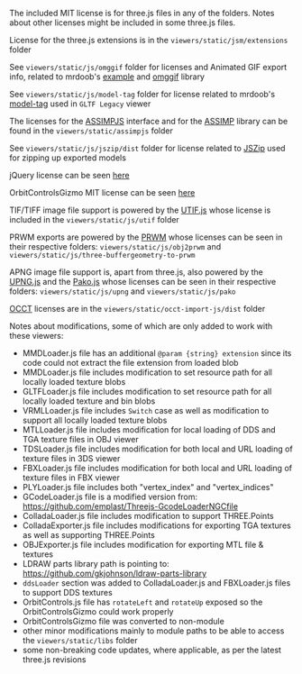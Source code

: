 

The included MIT license is for three.js files in any of the folders. Notes about other licenses might be included in some three.js files.

License for the three.js extensions is in the `viewers/static/jsm/extensions` folder

See `viewers/static/js/omggif` folder for licenses and Animated GIF export info, related to mrdoob's [example](https://github.com/mrdoob/omggif-example) and [omggif](https://github.com/deanm/omggif) library

See `viewers/static/js/model-tag` folder for license related to mrdoob's [model-tag](https://github.com/mrdoob/model-tag) used in `GLTF Legacy` viewer

The licenses for the [ASSIMPJS](https://github.com/kovacsv/assimpjs) interface and for the [ASSIMP](https://github.com/assimp/assimp) library can be found in the `viewers/static/assimpjs` folder

See `viewers/static/js/jszip/dist` folder for license related to [JSZip](https://stuk.github.io/jszip/) used for zipping up exported models

jQuery license can be seen [here](https://jquery.org/license/)

OrbitControlsGizmo MIT license can be seen [here](https://github.com/Fennec-hub/ThreeOrbitControlsGizmo/blob/master/LICENSE)

TIF/TIFF image file support is powered by the [UTIF.js](https://github.com/photopea/UTIF.js) whose license is included in the `viewers/static/js/utif` folder

PRWM exports are powered by the [PRWM](https://github.com/kchapelier/PRWM) whose licenses can be seen in their respective folders: `viewers/static/js/obj2prwm` and `viewers/static/js/three-buffergeometry-to-prwm`

APNG image file support is, apart from three.js, also powered by the [UPNG.js](https://github.com/photopea/UPNG.js) and the [Pako.js](https://github.com/nodeca/pako) whose licenses can be seen in their respective folders: `viewers/static/js/upng` and `viewers/static/js/pako`

[OCCT](https://github.com/kovacsv/occt-import-js) licenses are in the `viewers/static/occt-import-js/dist` folder

Notes about modifications, some of which are only added to work with these viewers:

 - MMDLoader.js file has an additional `@param {string} extension` since its code could not extract the file extension from loaded blob
 - MMDLoader.js file includes modification to set resource path for all locally loaded texture blobs
 - GLTFLoader.js file includes modification to set resource path for all locally loaded texture and bin blobs
 - VRMLLoader.js file includes `Switch` case as well as modification to support all locally loaded texture blobs
 - MTLLoader.js file includes modification for local loading of DDS and TGA texture files in OBJ viewer
 - TDSLoader.js file includes modification for both local and URL loading of texture files in 3DS viewer
 - FBXLoader.js file includes modification for both local and URL loading of texture files in FBX viewer
 - PLYLoader.js file includes both "vertex_index" and "vertex_indices"
 - GCodeLoader.js file is a modified version from: https://github.com/emplast/Threejs-GcodeLoaderNGCfile
 - ColladaLoader.js file includes modification to support THREE.Points
 - ColladaExporter.js file includes modifications for exporting TGA textures as well as supporting THREE.Points
 - OBJExporter.js file includes modification for exporting MTL file & textures
 - LDRAW parts library path is pointing to: https://github.com/gkjohnson/ldraw-parts-library
 - `ddsLoader` section was added to ColladaLoader.js and FBXLoader.js files to support DDS textures
 - OrbitControls.js file has `rotateLeft` and `rotateUp` exposed so the OrbitControlsGizmo could work properly
 - OrbitControlsGizmo file was converted to non-module
 - other minor modifications mainly to module paths to be able to access the `viewers/static/libs` folder
 - some non-breaking code updates, where applicable, as per the latest three.js revisions

